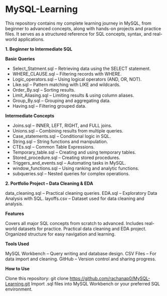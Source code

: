# MySQL-Learning

This repository contains my complete learning journey in MySQL, from beginner to advanced concepts, along with hands-on projects and practice files. It serves as a structured reference for SQL concepts, syntax, and real-world applications.


**1. Beginner to Intermediate SQL**

**Basic Queries**
- Select_Statment.sql – Retrieving data using the SELECT statement.
- WHERE_CLAUSE.sql – Filtering records with WHERE.
- Logic_operators.sql – Using logical operators (AND, OR, NOT).
- Like.sql – Pattern matching with LIKE and wildcards.
- Order_By.sql – Sorting results.
- Limit_Aliasing.sql – Limiting results & using column aliases.
- Group_By.sql – Grouping and aggregating data.
- Having.sql – Filtering grouped data.
  
**Intermediate Concepts**
- Joins.sql – INNER, LEFT, RIGHT, and FULL joins.
- Unions.sql – Combining results from multiple queries.
- Case_statements.sql – Conditional logic in SQL.
- String.sql – String functions and manipulation.
- CTEs.sql – Common Table Expressions.
- Temporary_table.sql – Creating and using temporary tables.
- Stored_procedure.sql – Creating stored procedures.
- Triggers_and_events.sql – Automating tasks in MySQL.
- window_functions.sql – Using ranking and analytic functions.
- subqueries.sql – Nested queries for complex operations.

**2. Portfolio Project – Data Cleaning & EDA**

data_cleaning.sql – Practical cleaning queries.
EDA.sql – Exploratory Data Analysis with SQL.
layoffs.csv – Dataset used for data cleaning and analysis.

**Features**

Covers all major SQL concepts from scratch to advanced.
Includes real-world datasets for practice.
Practical data cleaning and EDA project.
Organized structure for easy navigation and learning.

**Tools Used**

MySQL Workbench – Query writing and database design.
CSV Files – For data import and cleaning.
GitHub – Version control and sharing progress.

**How to Use**

Clone this repository:
git clone https://github.com/rachanap0/MySQL-Learning.git
Import .sql files into MySQL Workbench or your preferred SQL environment.

